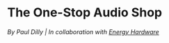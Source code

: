 # The One-Stop Audio Shop
###### By Paul Dilly   |   In collaboration with [Energy Hardware](https://energyhardware.com/)
